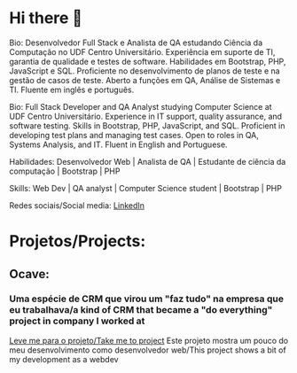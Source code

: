 # Hi there 👋

<!--
**imponateado/imponateado** is a ✨ _special_ ✨ repository because its `README.md` (this file) appears on your GitHub profile.

Here are some ideas to get you started:

- 🔭 I’m currently working on ...
- 🌱 I’m currently learning ...
- 👯 I’m looking to collaborate on ...
- 🤔 I’m looking for help with ...
- 💬 Ask me about ...
- 📫 How to reach me: ...
- 😄 Pronouns: ...
- ⚡ Fun fact: ...
-->
Bio: Desenvolvedor Full Stack e Analista de QA estudando Ciência da Computação no UDF Centro Universitário. Experiência em suporte de TI, garantia de qualidade e testes de software. Habilidades em Bootstrap, PHP, JavaScript e SQL. Proficiente no desenvolvimento de planos de teste e na gestão de casos de teste. Aberto a funções em QA, Análise de Sistemas e TI. Fluente em inglês e português.

Bio: Full Stack Developer and QA Analyst studying Computer Science at UDF Centro Universitário. Experience in IT support, quality assurance, and software testing. Skills in Bootstrap, PHP, JavaScript, and SQL. Proficient in developing test plans and managing test cases. Open to roles in QA, Systems Analysis, and IT. Fluent in English and Portuguese.

Habilidades: Desenvolvedor Web | Analista de QA | Estudante de ciência da computação | Bootstrap | PHP

Skills: Web Dev | QA analyst | Computer Science student | Bootstrap | PHP

Redes sociais/Social media: [LinkedIn](https://linkedin.com/in/leoteodoro0)

# Projetos/Projects:
## Ocave:
### Uma espécie de CRM que virou um "faz tudo" na empresa que eu trabalhava/a kind of CRM that became a "do everything" project in company I worked at

<a href="http://ocave.duckdns.org:1234/ocave" target="_blank">Leve me para o projeto/Take me to project</a> Este projeto mostra um pouco do meu desenvolvimento como desenvolvedor web/This project shows a bit of my development as a webdev
